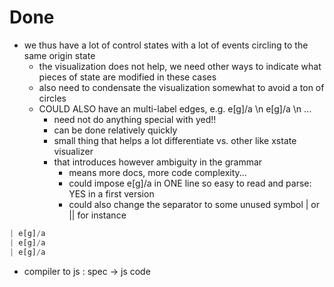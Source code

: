 # Done
- we thus have a lot of control states with a lot of events circling to the same origin state
  - the visualization does not help, we need other ways to indicate what pieces of state are modified in these cases
  - also need to condensate the visualization somewhat to avoid a ton of circles
  - COULD ALSO have an multi-label edges, e.g. e[g]/a \n e[g]/a \n ...
    - need not do anything special with yed!!
    - can be done relatively quickly
    - small thing that helps a lot differentiate vs. other like xstate visualizer
    - that introduces however ambiguity in the grammar 
      - means more docs, more code complexity...
      - could impose e[g]/a in ONE line so easy to read and parse: YES in a first version
      - could also change the separator to some unused symbol | or || for instance
      
```js
| e[g]/a
| e[g]/a
| e[g]/a
```

- compiler to js : spec -> js code
